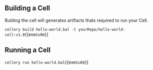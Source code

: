 ## Building a Cell

Bulding the cell will generates artifacts thats required to run your Cell.

`cellery build hello-world.bal -t yourRepo/hello-world-cell:v1.0`{{execute}}


## Running a Cell
`cellery run hello-world.bal`{{execute}}